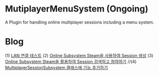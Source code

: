 # MutiplayerMenuSystem (Ongoing)
A Plugin for handling online multiplayer sessions including a menu system.

# Blog
(1) [LAN 연결 테스트](https://beankong-devlog.tistory.com/121)
(2) [Online Subsystem Steam을 사용하여 Session 생성](https://beankong-devlog.tistory.com/122)
(3) [Online Subsystem Steam을 활용하여 Session 검색하고 참여하기](https://beankong-devlog.tistory.com/127)
//(4) [MultiplayerSessionSubsystem 클래스에 기능 추가하기]()
